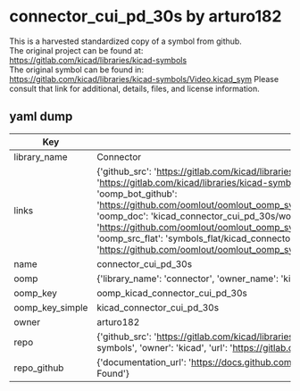 # connector_cui_pd_30s by arturo182  
This is a harvested standardized copy of a symbol from github.  
The original project can be found at:  
https://gitlab.com/kicad/libraries/kicad-symbols  
The original symbol can be found in:
https://gitlab.com/kicad/libraries/kicad-symbols/Video.kicad_sym
Please consult that link for additional, details, files, and license information.  
## yaml dump  
| Key | Value |  
| --- | --- |  
| library_name | Connector |  
| links | {'github_src': 'https://gitlab.com/kicad/libraries/kicad-symbols/Video.kicad_sym', 'github_src_repo': 'https://gitlab.com/kicad/libraries/kicad-symbols', 'oomp_bot': 'kicad_connector_cui_pd_30s/working', 'oomp_bot_github': 'https://github.com/oomlout/oomlout_oomp_symbol_bot/tree/main/kicad_connector_cui_pd_30s/working', 'oomp_doc': 'kicad_connector_cui_pd_30s/working', 'oomp_doc_github': 'https://github.com/oomlout/oomlout_oomp_symbol_doc/tree/main/kicad_connector_cui_pd_30s/working', 'oomp_src_flat': 'symbols_flat/kicad_connector_cui_pd_30s/working', 'oomp_src_flat_github': 'https://github.com/oomlout/oomlout_oomp_symbol_src/tree/main/kicad_connector_cui_pd_30s/working'} |  
| name | connector_cui_pd_30s |  
| oomp | {'library_name': 'connector', 'owner_name': 'kicad', 'symbol_name': 'connector_cui_pd_30s'} |  
| oomp_key | oomp_kicad_connector_cui_pd_30s |  
| oomp_key_simple | kicad_connector_cui_pd_30s |  
| owner | arturo182 |  
| repo | {'github_src': 'https://gitlab.com/kicad/libraries/kicad-symbols/Video.kicad_sym', 'name': 'libraries/kicad-symbols', 'owner': 'kicad', 'url': 'https://gitlab.com/kicad/libraries/kicad-symbols'} |  
| repo_github | {'documentation_url': 'https://docs.github.com/rest/repos/repos#get-a-repository', 'message': 'Not Found'} |  

